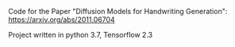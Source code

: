 Code for the Paper "Diffusion Models for Handwriting Generation": https://arxiv.org/abs/2011.06704

Project written in python 3.7, Tensorflow 2.3

